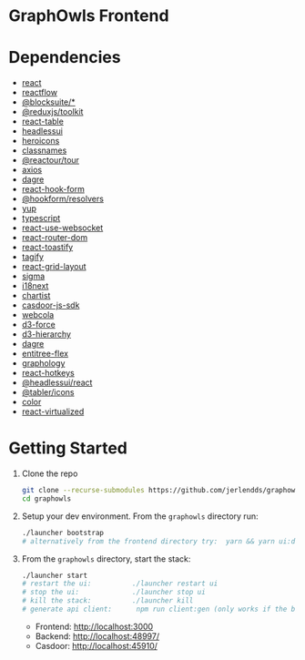 # GraphOwls Frontend

# Dependencies
- [react](https://react.dev/)
- [reactflow](https://www.npmjs.com/package/reactflow)
- [@blocksuite/*](https://block-suite.com/quick-start.html)
- [@reduxjs/toolkit](https://www.npmjs.com/package/@reduxjs/toolkit)
- [react-table](https://www.npmjs.com/package/react-table)
- [headlessui](https://headlessui.com)
- [heroicons](https://heroicons.dev/)
- [classnames](https://jedwatson.github.io/classnames/)
- [@reactour/tour](https://www.npmjs.com/package/@reactour/tour)
- [axios](https://www.npmjs.com/package/axios)
- [dagre](https://www.npmjs.com/package/dagre)
- [react-hook-form](https://react-hook-form.com/)
- [@hookform/resolvers](https://github.com/react-hook-form/resolvers)
- [yup](https://github.com/jquense/yup)
- [typescript](https://www.typescriptlang.org/)
- [react-use-websocket](https://github.com/robtaussig/react-use-websocket)
- [react-router-dom](https://reactrouter.com/en/main)
- [react-toastify](https://www.npmjs.com/package/react-toastify)
- [tagify](https://github.com/yairEO/tagify)
- [react-grid-layout](https://github.com/react-grid-layout/react-grid-layout)
- [sigma](https://www.sigmajs.org/)
- [i18next](https://www.npmjs.com/package/i18next)
- [chartist](https://www.npmjs.com/package/chartist)
- [casdoor-js-sdk](https://www.npmjs.com/package/casdoor-js-sdk)
- [webcola](https://github.com/tgdwyer/WebCola)
- [d3-force](https://github.com/d3/d3-force)
- [d3-hierarchy](https://github.com/d3/d3-hierarchy)
- [dagre](https://github.com/dagrejs/dagre)
- [entitree-flex](https://github.com/codeledge/entitree-flex)
- [graphology](https://github.com/graphology/graphology)
- [react-hotkeys](https://www.npmjs.com/package/react-hotkeys)
- [@headlessui/react](https://headlessui.com/)
- [@tabler/icons](https://www.npmjs.com/package/@tabler/icons)
- [color](https://www.npmjs.com/package/color)
- [react-virtualized](https://www.npmjs.com/package/react-virtualized)

# Getting Started

  1. Clone the repo
      ```bash
      git clone --recurse-submodules https://github.com/jerlendds/graphowls.git 
      cd graphowls
      ```

  2. Setup your dev environment. From the `graphowls` directory run:
      ```bash
      ./launcher bootstrap
      # alternatively from the frontend directory try:  yarn && yarn ui:dev
      ```

  3. From the `graphowls` directory, start the stack:
      ```bash
      ./launcher start
      # restart the ui:          ./launcher restart ui
      # stop the ui:             ./launcher stop ui
      # kill the stack:          ./launcher kill
      # generate api client:      npm run client:gen (only works if the backend is up)
      ```
      - Frontend: [http://localhost:3000](http://localhost:3000)
      - Backend: [http://localhost:48997/](http://localhost:48997/)
      - Casdoor: [http://localhost:45910/](http://localhost:45910/)
